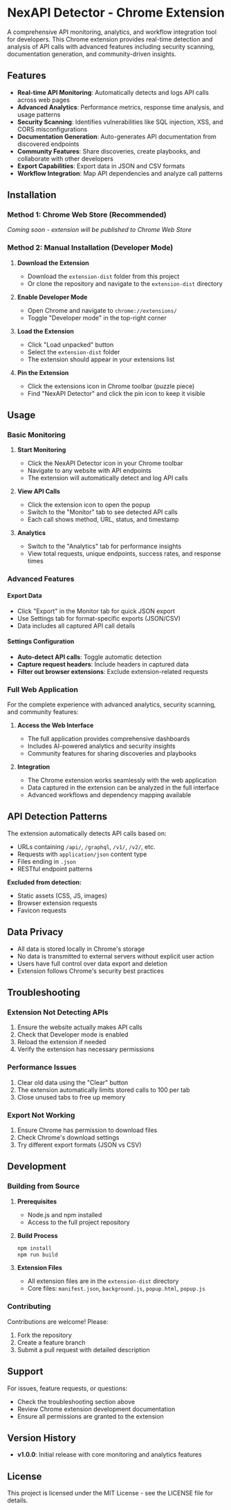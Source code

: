 # NexAPI Detector - Chrome Extension

A comprehensive API monitoring, analytics, and workflow integration tool for developers. This Chrome extension provides real-time detection and analysis of API calls with advanced features including security scanning, documentation generation, and community-driven insights.

## Features

- **Real-time API Monitoring**: Automatically detects and logs API calls across web pages
- **Advanced Analytics**: Performance metrics, response time analysis, and usage patterns
- **Security Scanning**: Identifies vulnerabilities like SQL injection, XSS, and CORS misconfigurations
- **Documentation Generation**: Auto-generates API documentation from discovered endpoints
- **Community Features**: Share discoveries, create playbooks, and collaborate with other developers
- **Export Capabilities**: Export data in JSON and CSV formats
- **Workflow Integration**: Map API dependencies and analyze call patterns

## Installation

### Method 1: Chrome Web Store (Recommended)
*Coming soon - extension will be published to Chrome Web Store*

### Method 2: Manual Installation (Developer Mode)

1. **Download the Extension**
   - Download the `extension-dist` folder from this project
   - Or clone the repository and navigate to the `extension-dist` directory

2. **Enable Developer Mode**
   - Open Chrome and navigate to `chrome://extensions/`
   - Toggle "Developer mode" in the top-right corner

3. **Load the Extension**
   - Click "Load unpacked" button
   - Select the `extension-dist` folder
   - The extension should appear in your extensions list

4. **Pin the Extension**
   - Click the extensions icon in Chrome toolbar (puzzle piece)
   - Find "NexAPI Detector" and click the pin icon to keep it visible

## Usage

### Basic Monitoring

1. **Start Monitoring**
   - Click the NexAPI Detector icon in your Chrome toolbar
   - Navigate to any website with API endpoints
   - The extension will automatically detect and log API calls

2. **View API Calls**
   - Click the extension icon to open the popup
   - Switch to the "Monitor" tab to see detected API calls
   - Each call shows method, URL, status, and timestamp

3. **Analytics**
   - Switch to the "Analytics" tab for performance insights
   - View total requests, unique endpoints, success rates, and response times

### Advanced Features

#### Export Data
- Click "Export" in the Monitor tab for quick JSON export
- Use Settings tab for format-specific exports (JSON/CSV)
- Data includes all captured API call details

#### Settings Configuration
- **Auto-detect API calls**: Toggle automatic detection
- **Capture request headers**: Include headers in captured data
- **Filter out browser extensions**: Exclude extension-related requests

### Full Web Application

For the complete experience with advanced analytics, security scanning, and community features:

1. **Access the Web Interface**
   - The full application provides comprehensive dashboards
   - Includes AI-powered analytics and security insights
   - Community features for sharing discoveries and playbooks

2. **Integration**
   - The Chrome extension works seamlessly with the web application
   - Data captured in the extension can be analyzed in the full interface
   - Advanced workflows and dependency mapping available

## API Detection Patterns

The extension automatically detects API calls based on:

- URLs containing `/api/`, `/graphql`, `/v1/`, `/v2/`, etc.
- Requests with `application/json` content type
- Files ending in `.json`
- RESTful endpoint patterns

**Excluded from detection:**
- Static assets (CSS, JS, images)
- Browser extension requests
- Favicon requests

## Data Privacy

- All data is stored locally in Chrome's storage
- No data is transmitted to external servers without explicit user action
- Users have full control over data export and deletion
- Extension follows Chrome's security best practices

## Troubleshooting

### Extension Not Detecting APIs
1. Ensure the website actually makes API calls
2. Check that Developer mode is enabled
3. Reload the extension if needed
4. Verify the extension has necessary permissions

### Performance Issues
1. Clear old data using the "Clear" button
2. The extension automatically limits stored calls to 100 per tab
3. Close unused tabs to free up memory

### Export Not Working
1. Ensure Chrome has permission to download files
2. Check Chrome's download settings
3. Try different export formats (JSON vs CSV)

## Development

### Building from Source

1. **Prerequisites**
   - Node.js and npm installed
   - Access to the full project repository

2. **Build Process**
   ```bash
   npm install
   npm run build
   ```

3. **Extension Files**
   - All extension files are in the `extension-dist` directory
   - Core files: `manifest.json`, `background.js`, `popup.html`, `popup.js`

### Contributing

Contributions are welcome! Please:
1. Fork the repository
2. Create a feature branch
3. Submit a pull request with detailed description

## Support

For issues, feature requests, or questions:
- Check the troubleshooting section above
- Review Chrome extension development documentation
- Ensure all permissions are granted to the extension

## Version History

- **v1.0.0**: Initial release with core monitoring and analytics features

## License

This project is licensed under the MIT License - see the LICENSE file for details.